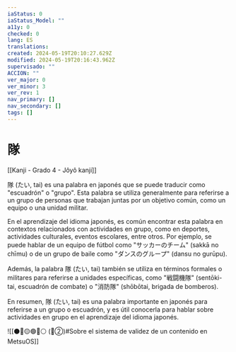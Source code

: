 ```yaml
---
iaStatus: 0
iaStatus_Model: ""
a11y: 0
checked: 0
lang: ES
translations: 
created: 2024-05-19T20:10:27.629Z
modified: 2024-05-19T20:16:43.962Z
supervisado: ""
ACCION: ""
ver_major: 0
ver_minor: 3
ver_rev: 1
nav_primary: []
nav_secondary: []
tags: []
---
```

# 隊

[[Kanji - Grado 4 - Jôyô kanji]]

隊 (たい, tai) es una palabra en japonés que se puede traducir como "escuadrón" o "grupo". Esta palabra se utiliza generalmente para referirse a un grupo de personas que trabajan juntas por un objetivo común, como un equipo o una unidad militar.

En el aprendizaje del idioma japonés, es común encontrar esta palabra en contextos relacionados con actividades en grupo, como en deportes, actividades culturales, eventos escolares, entre otros. Por ejemplo, se puede hablar de un equipo de fútbol como "サッカーのチーム" (sakkā no chīmu) o de un grupo de baile como "ダンスのグループ" (dansu no gurūpu).

Además, la palabra 隊 (たい, tai) también se utiliza en términos formales o militares para referirse a unidades específicas, como "戦闘機隊" (sentōki-tai, escuadrón de combate) o "消防隊" (shōbōtai, brigada de bomberos).

En resumen, 隊 (たい, tai) es una palabra importante en japonés para referirse a un grupo o escuadrón, y es útil conocerla para hablar sobre actividades en grupo en el aprendizaje del idioma japonés.


![[⚫🔴🟡🟢🔵⚪ (🔴②)#Sobre el sistema de validez de un contenido en MetsuOS]]